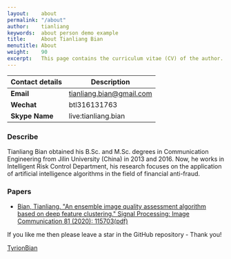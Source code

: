 ```yaml
---
layout:    about
permalink: "/about"
author:    tianliang
keywords:  about person demo example
title:     About Tianliang Bian
menutitle: About
weight:    90
excerpt:   This page contains the curriculum vitae (CV) of the author.
--- 
```

<script async defer src="https://buttons.github.io/buttons.js"></script>

| Contact details | Description |
| ---- | --- |
| **Email** | tianliang.bian@gmail.com |
| **Wechat** | btl316131763 |
| **Skype Name** | live:tianliang.bian |

### Describe

Tianliang Bian obtained his B.Sc. and M.Sc. degrees in Communication Engineering from Jilin University (China) in 2013 and 2016. Now, he works in Intelligent Risk Control Department, his research focuses on the application of artificial intelligence algorithms in the field of financial anti-fraud.

### Papers

- [Bian, Tianliang. "An ensemble image quality assessment algorithm based on deep feature clustering." Signal Processing: Image Communication 81 (2020): 115703](https://doi.org/10.1016/j.image.2019.115703)[(pdf)](https://github.com/TyrionBian/tyrionbian.github.io/tree/master/papers/An_ensemble_image_quality_assessment_algorithm_based_on_deep_feature_clustering.pdf)


If you like me then please leave a star in the GitHub repository - Thank you!

<p class="github-button-container">
<a class="github-button" href="https://github.com/TyrionBian" data-size="large" data-show-count="false" aria-label="">TyrionBian</a>
</p>
